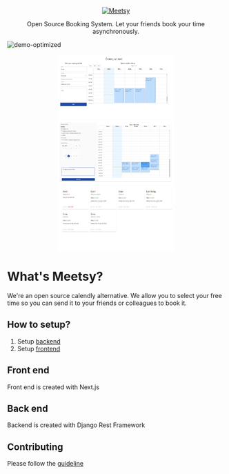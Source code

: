 <p align="center">
  <p align="center">
    <a href="#" target="_blank">
      <img src="./frontend/public/images/meetsy_logo.png" alt="Meetsy" height="72">
    </a>
  </p>
  <p align="center">
	Open Source Booking System. Let your friends book your time asynchronously.
  </p>
</p>

![demo-optimized](https://github.com/robertwt7/meetsy/assets/15647967/8f8a849f-a575-48e3-8676-09e98c4d963d)

<p align="center">
  <img src="https://github.com/robertwt7/meetsy/raw/master/docs/screenshots/screenshot1.png" width="270" height="150">
  <img src="https://github.com/robertwt7/meetsy/raw/master/docs/screenshots/screenshot2.png" width="270" height="150">
  <img src="https://github.com/robertwt7/meetsy/raw/master/docs/screenshots/screenshot3.png" width="270" height="150">
</p>


# What's Meetsy?

We're an open source calendly alternative. We allow you to select your free time so you can send it to your friends or colleagues to book it.

## How to setup?

1. Setup [backend](./api/README.md)
2. Setup [frontend](./frontend/README.md)

## Front end
Front end is created with Next.js

## Back end

Backend is created with Django Rest Framework


## Contributing
Please follow the [guideline](./CONTRIBUTING.md)

